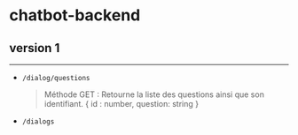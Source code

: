 # chatbot-backend

## version 1

---

- `/dialog/questions`

    > Méthode GET : Retourne la liste des questions ainsi que son identifiant.
{ id : number, question: string }

- `/dialogs`